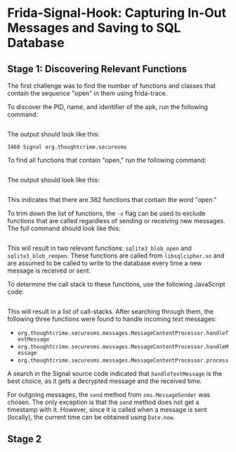 # Frida-Signal-Hook: Capturing In-Out Messages and Saving to SQL Database

## Stage 1: Discovering Relevant Functions
The first challenge was to find the number of functions and classes that contain the sequence "open" in them using frida-trace.

To discover the PID, name, and identifier of the apk, run the following command:
```frida-ps -Uai
```
The output should look like this:
```PID Name Identifier
3460 Signal org.thoughtcrime.securesms
```

To find all functions that contain "open," run the following command:
```frida-trace -U -i "open" signal
```
The output should look like this:
```Started tracing 382 functions. Press Ctrl+C to stop.
```
This indicates that there are 382 functions that contain the word "open."

To trim down the list of functions, the `-x` flag can be used to exclude functions that are called regardless of sending or receiving new messages. The full command should look like this:

```frida-trace -U -i "open" signal -x "openssl_get_fork_id" -x "ubidi_open_66" -x "ubidi_open_android" -x "EVP_AEAD_CTX_open" -x "utext_openUChars_66" -x "utext_openUChars_android" -x "__open_2" -x "fdopen" -x "utext_openConstUnicodeString_66" -x "ures_openDirect_66" -x "ures_openDirect_android" -x "open" -x "opendir" -x "ucnv_open_66" -x "ucnv_open_android"
```
This will result in two relevant functions: `sqlite3_blob_open` and `sqlite3_blob_reopen`. These functions are called from `libsqlcipher.so` and are assumed to be called to write to the database every time a new message is received or sent.

To determine the call stack to these functions, use the following JavaScript code:
```Java.use("android.util.Log").getStackTraceString(Java.use("java.lang.Exception").$new())
```
This will result in a list of call-stacks. After searching through them, the following three functions were found to handle incoming text messages:
- `org.thoughtcrime.securesms.messages.MessageContentProcessor.handleTextMessage`
- `org.thoughtcrime.securesms.messages.MessageContentProcessor.handleMessage`
- `org.thoughtcrime.securesms.messages.MessageContentProcessor.process`

A search in the Signal source code indicated that `handleTextMessage` is the best choice, as it gets a decrypted message and the received time.

For outgoing messages, the `send` method from `sms.MessageSender` was chosen. The only exception is that the `send` method does not get a timestamp with it. However, since it is called when a message is sent (locally), the current time can be obtained using `Date.now`.

## Stage 2
